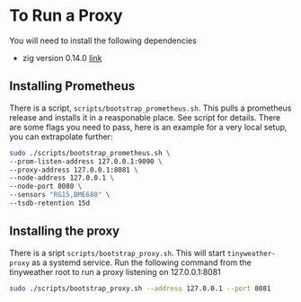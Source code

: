 # To Run a Proxy

You will need to install the following dependencies

- zig version 0.14.0 [link](https://ziglang.org/learn/getting-started/)

## Installing Prometheus

There is a script, `scripts/bootstrap_prometheus.sh`. This pulls a prometheus release and installs it in a reasponable place. See script for details. There are some flags you need to pass, here is an example for a very local setup, you can extrapolate further:

```bash
sudo ./scripts/bootstrap_prometheus.sh \
--prom-listen-address 127.0.0.1:9090 \
--proxy-address 127.0.0.1:8081 \
--node-address 127.0.0.1 \
--node-port 8080 \
--sensors "RG15,BME680" \
--tsdb-retention 15d

```

## Installing the proxy

There is a sript `scripts/bootstrap_proxy.sh`. This will start `tinyweather-proxy` as a systemd service. Run the following command from the tinyweather root to run a proxy listening on 127.0.0.1:8081 

```bash
sudo ./scripts/bootstrap_proxy.sh --address 127.0.0.1 --port 8081
```
